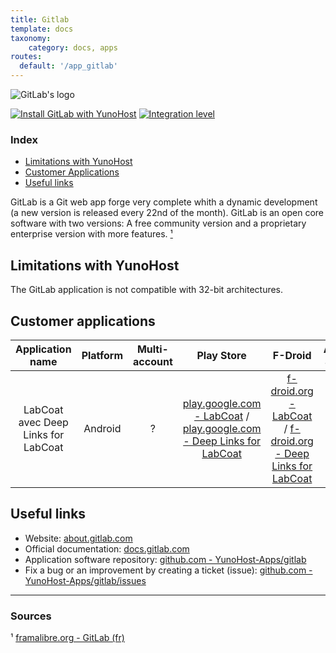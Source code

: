 ```yaml
---
title: Gitlab
template: docs
taxonomy:
    category: docs, apps
routes:
  default: '/app_gitlab'
---
```


![GitLab's logo](image://gitlab_logo.svg?height=80)

[![Install GitLab with YunoHost](https://install-app.yunohost.org/install-with-yunohost.png)](https://install-app.yunohost.org/?app=gitlab) [![Integration level](https://dash.yunohost.org/integration/gitlab.svg)](https://dash.yunohost.org/appci/app/gitlab)

### Index

- [Limitations with YunoHost](#limitations-with-yunohost)
- [Customer Applications](#customer-applications)
- [Useful links](#useful-links)

GitLab is a Git web app forge very complete whith a dynamic development (a new version is released every 22nd of the month). GitLab is an open core software with two versions: A free community version and a proprietary enterprise version with more features. [¹](#sources)

## Limitations with YunoHost

The GitLab application is not compatible with 32-bit architectures.

## Customer applications

| Application name | Platform | Multi-account | Play Store | F-Droid | Apple Store |
|:----------------:|:--------:|:-------------:|:----------:|:-------:|:-----------:|
| LabCoat avec Deep Links for LabCoat | Android | ? | [play.google.com - LabCoat](https://play.google.com/store/apps/details?id=com.commit451.gitlab) / [play.google.com - Deep Links for LabCoat](https://play.google.com/store/apps/details?id=com.nomadlabs.labcoat.deeplinks) |  [f-droid.org - LabCoat](https://f-droid.org/fr/packages/com.commit451.gitlab/) / [f-droid.org - Deep Links for LabCoat](https://f-droid.org/fr/packages/com.nomadlabs.labcoat.deeplinks/) | ? |

## Useful links

+ Website: [about.gitlab.com](https://about.gitlab.com/)
+ Official documentation: [docs.gitlab.com](https://docs.gitlab.com/)
+ Application software repository: [github.com - YunoHost-Apps/gitlab](https://github.com/YunoHost-Apps/gitlab_ynh)
+ Fix a bug or an improvement by creating a ticket (issue): [github.com -YunoHost-Apps/gitlab/issues](https://github.com/YunoHost-Apps/gitlab_ynh/issues)

------

### Sources

¹ [framalibre.org - GitLab (fr)](https://framalibre.org/content/gitlab)
